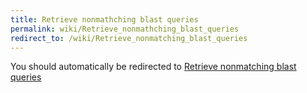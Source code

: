 ```yaml
---
title: Retrieve nonmathching blast queries
permalink: wiki/Retrieve_nonmathching_blast_queries
redirect_to: /wiki/Retrieve_nonmatching_blast_queries
---
```


You should automatically be redirected to [Retrieve nonmatching blast queries](/wiki/Retrieve_nonmatching_blast_queries)

